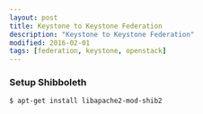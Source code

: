 ```yaml
---
layout: post
title: Keystone to Keystone Federation
description: "Keystone to Keystone Federation"
modified: 2016-02-01
tags: [federation, keystone, openstack]
---
```


### Setup Shibboleth

~~~ shell
$ apt-get install libapache2-mod-shib2
~~~
